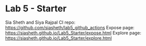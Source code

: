 # Lab 5 - Starter
Sia Sheth and Siya Rajpal
CI repo: https://github.com/siasheth/lab5_github_actions
Expose page: https://siasheth.github.io/Lab5_Starter/expose.html
Explore page: https://siasheth.github.io/Lab5_Starter/explore.html
